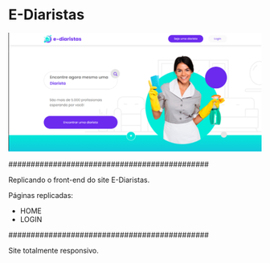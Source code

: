 # E-Diaristas #

![Alt text](screen.png)

#############################################


Replicando o front-end do site E-Diaristas.

Páginas replicadas: 

- HOME
- LOGIN

#############################################

Site totalmente responsivo.
